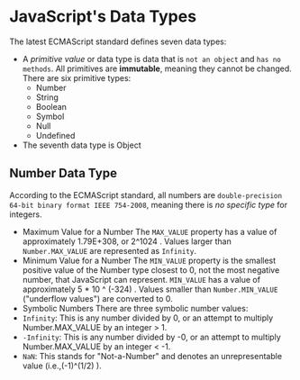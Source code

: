 # JavaScript's Data Types
The latest ECMAScript standard defines seven data types:

* A _primitive value_ or data type is data that is `not an object` and `has no methods`. All primitives are **immutable**, meaning they cannot be changed. There are six primitive types:
    * Number
    * String
    * Boolean
    * Symbol
    * Null
    * Undefined
* The seventh data type is Object
## Number Data Type
According to the ECMAScript standard, all numbers are `double-precision 64-bit binary format IEEE 754-2008`, meaning there is _no specific type_ for integers.
* Maximum Value for a Number
The `MAX_VALUE` property has a value of approximately 1.79E+308, or 2^1024 . Values larger than `Number.MAX_VALUE` are represented as `Infinity`.
* Minimum Value for a Number
The `MIN_VALUE` property is the smallest positive value of the Number type closest to 0, not the most negative number, that JavaScript can represent. `MIN_VALUE` has a value of approximately 5 * 10 ^ (-324) . Values smaller than `Number.MIN_VALUE` ("underflow values") are converted to 0.
* Symbolic Numbers
There are three symbolic number values:
* `Infinity`: This is any number divided by 0, or an attempt to multiply Number.MAX_VALUE by an integer > 1.
* `-Infinity`: This is any number divided by -0, or an attempt to multiply Number.MAX_VALUE by an integer < -1.
* `NaN`: This stands for "Not-a-Number" and denotes an unrepresentable value (i.e.,(-1)^(1/2) ).
##
##
##
##
##
##
